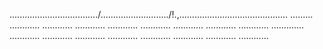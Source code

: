 .................................../.........................../!.,........................................... .........
............
............
............
............
............
............
............
............
.............
............
............
............
............
............
............
............
............


